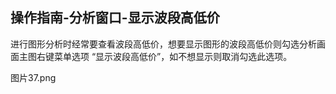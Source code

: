 ## 操作指南-分析窗口-显示波段高低价

进行图形分析时经常要查看波段高低价，想要显示图形的波段高低价则勾选分析画面主图右键菜单选项 “显示波段高低价”，如不想显示则取消勾选此选项。


图片37.png